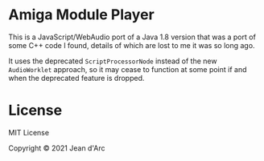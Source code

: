 # Amiga Module Player
This is a JavaScript/WebAudio port of a Java 1.8 version that was a port of some C++ code I found, 
details of which are lost to me it was so long ago.

It uses the deprecated `ScriptProcessorNode` instead of the new `AudioWorklet` approach, so it may cease to function at some point if and when the deprecated 
feature is dropped.

# License
MIT License

Copyright © 2021 Jean d'Arc

